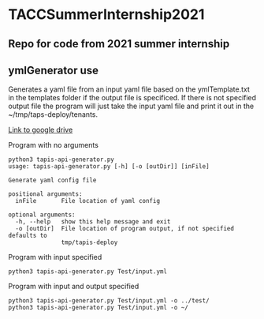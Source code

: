 # TACCSummerInternship2021
Repo for code from 2021 summer internship
---
## ymlGenerator use
Generates a yaml file from an input yaml file based on the ymlTemplate.txt in the templates folder if the output file is specificed. 
If there is not specified output file the program will just take the input yaml file and print it out in the ~/tmp/taps-deploy/tenants.

[Link to google drive](https://drive.google.com/drive/folders/1lDgt-i3khEwJjzINGzK4FjX9x5NNlmT8?usp=sharing)


Program with no arguments
```
python3 tapis-api-generator.py 
usage: tapis-api-generator.py [-h] [-o [outDir]] [inFile]

Generate yaml config file

positional arguments:
  inFile       File location of yaml config

optional arguments:
  -h, --help   show this help message and exit
  -o [outDir]  File location of program output, if not specified defaults to
               tmp/tapis-deploy
```
Program with input specified
```
python3 tapis-api-generator.py Test/input.yml 
```
Program with input and output specified
```
python3 tapis-api-generator.py Test/input.yml -o ../test/
python3 tapis-api-generator.py Test/input.yml -o ~/
```
